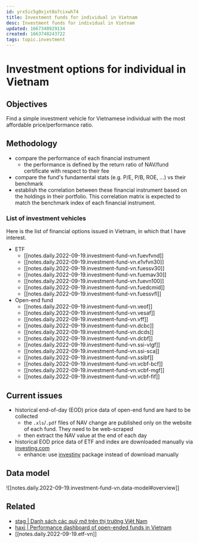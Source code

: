 ```yaml
---
id: yrx5ic5g0xjxt8o7cixwh74
title: Investment funds for individual in Vietnam
desc: Investment funds for individual in Vietnam
updated: 1667340929134
created: 1663748243722
tags: topic.investment
---
```

# Investment options for individual in Vietnam

## Objectives

Find a simple investment vehicle for Vietnamese individual with the most affordable price/performance ratio.

## Methodology

- compare the performance of each financial instrument
    - the performance is defined by the return ratio of NAV/fund certificate with respect to their fee
- compare the fund's fundamental stats (e.g. P/E, P/B, ROE, ...) vs their benchmark
- establish the correlation between these financial instrument based on the holdings in their portfolio. This correlation matrix is expected to match the benchmark index of each financial instrument.

### List of investment vehicles

Here is the list of financial options issued in Vietnam, in which that I have interest.
- ETF
    - [[notes.daily.2022-09-19.investment-fund-vn.fuevfvnd]]
    - [[notes.daily.2022-09-19.investment-fund-vn.e1vfvn30]]
    - [[notes.daily.2022-09-19.investment-fund-vn.fuessv30]]
    - [[notes.daily.2022-09-19.investment-fund-vn.fuemav30]]
    - [[notes.daily.2022-09-19.investment-fund-vn.fuevn100]]
    - [[notes.daily.2022-09-19.investment-fund-vn.fuedcmid]]
    - [[notes.daily.2022-09-19.investment-fund-vn.fuessvfl]]
- Open-end fund
    - [[notes.daily.2022-09-19.investment-fund-vn.veof]]
    - [[notes.daily.2022-09-19.investment-fund-vn.vesaf]]
    - [[notes.daily.2022-09-19.investment-fund-vn.vff]]
    - [[notes.daily.2022-09-19.investment-fund-vn.dcbc]]
    - [[notes.daily.2022-09-19.investment-fund-vn.dcds]]
    - [[notes.daily.2022-09-19.investment-fund-vn.dcbf]]
    - [[notes.daily.2022-09-19.investment-fund-vn.ssi-vlgf]]
    - [[notes.daily.2022-09-19.investment-fund-vn.ssi-sca]]
    - [[notes.daily.2022-09-19.investment-fund-vn.ssibf]]
    - [[notes.daily.2022-09-19.investment-fund-vn.vcbf-bcf]]
    - [[notes.daily.2022-09-19.investment-fund-vn.vcbf-mgf]]
    - [[notes.daily.2022-09-19.investment-fund-vn.vcbf-fif]]

## Current issues

- historical end-of-day (EOD) price data of open-end fund are hard to be collected
    - the `.xls`/`.pdf` files of NAV change are published only on the website of each fund. They need to be web-scraped  
    - then extract the NAV value at the end of each day 
- historical EOD price data of ETF and index are downloaded manually via [investing.com](https://www.investing.com/)
    - enhance: use [investiny](https://github.com/alvarobartt/investiny) package instead of download manually

## Data model

![[notes.daily.2022-09-19.investment-fund-vn.data-model#overview]]

## Related

- [stag | Danh sách các quỹ mở trên thị trường Việt Nam](https://stag.vn/mutual-funds)
- [haxj | Performance dashboard of open-ended funds in Vietnam](https://haxj.github.io/posts/vietnam-funds/)
- [[notes.daily.2022-09-19.etf-vn]]